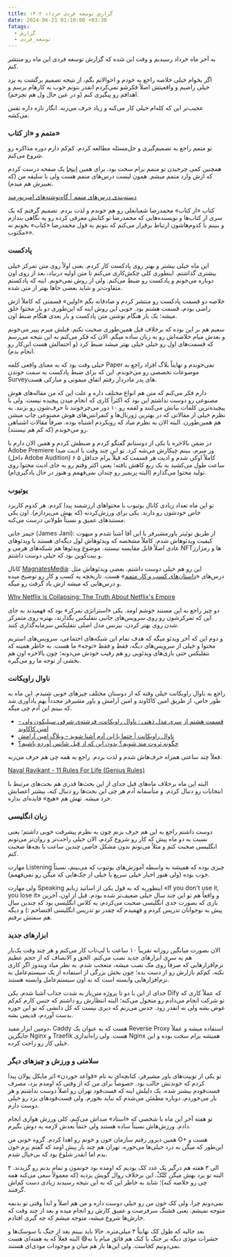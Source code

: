 ```yaml
---
title: گزارش توسعه فردی خرداد ۱۴۰۳
date: 2024-06-21 01:10:00 +03:30
fatags:
  - گزارش
  - توسعه_فردی
---
```

به آخر ماه خرداد رسیدیم و وقت این شده که گزارش توسعه فردی این ماه رو منتشر کنم. 

اگر بخوام خیلی خلاصه راجع به خودم و احوالاتم بگم، از نتیجه تصمیم برگشت به یزد خیلی راضیم و واقعیتش اصلاً فکرشو نمی‌کردم انقدر بتونم خوب به کارهام برسم و اهدافم رو پیگیری کنم (و در عین حال ول هم نچرخم).

عجیب‌تر این که کله‌ام خیلی کار می‌کنه و زیاد حرف می‌زنه. انگار تازه داره نفس می‌کشه. 
### متمم و «از کتاب»
تو متمم راجع به تصمیم‌گیری و حل‌مسئله مطالعه کردم. کم‌کم دارم دوره مذاکره رو شروع می‌کنم. 

همچنین کمی چرخیدن تو متمم برام سخت بود. برای همین [اینجا](http://aprd.ir/motamem) یک صفحه درست کردم که ازش وارد متمم میشم. همون لیست درس‌های متمم هست ولی با سلیقه من (که تغییرش هم میدم). 

[دسته‌بندی درس‌های متمم | گاه‌نوشته‌های امیرپورمند](https://aprd.ir/motamem/)

کتاب «از کتاب» محمدرضا شعبانعلی رو هم خوندم و لذت بردم. تصمیم گرفتم که یک سری از کتاب‌ها و نویسنده‌هایی که محمدرضا تو کتابش معرفی کرده رو یه نگاهی بندازم و ببینم با کدوم‌هاشون ارتباط برقرار می‌کنم که بتونم به قول محمدرضا «کتاب» بخونم نه «مکتوب». 

### پادکست
این ماه خیلی بیشتر و بهتر روی پادکست کار کردم. یعنی اولاً روی متن تمرکز خیلی بیشتری گذاشتم. اینطوری کلی چکش‌کاری می‌کنم تا متن اولیه دربیاد، بعد از روی اون دوباره می‌خونم و پادکست رو ضبط می‌کنم. ولی از روش نمی‌خونم. اینه که پادکستم متفاوت‌تر و شاید بعضی‌ جاها بهتر از متن شده. 

خلاصه دو قسمت پادکست رو منتشر کردم و صادقانه بگم «اولین» قسمتی که کاملاً ازش راضی بودم، قسمت هشتم بود. خوبی این روش اینه که این‌طوری دو بار محتوا خلق میشه؛ یک بار هنگام نوشتن متن پادکست و بار بعدی هنگام ضبط اون. 

سعیم هم بر این بوده که برخلاف قبل همین‌طوری صحبت نکنم. قبلش میرم پیپر می‌خونم و بعدش میام خلاصه‌اش رو به زبان ساده میگم. الان که فکر می‌کنم به این نتیجه می‌رسم که قسمت‌های اول رو خیلی خیلی بهتر میشد ضبط کرد (و احتمالش هست این‌کار رو انجام بدم).

خیلی وقت بود که به معنای واقعی کلمه Paper نمی‌خوندم و نهایتاً بلاگ افراد راجع به موضوعات تخصصی‌ رو می‌خوندم. این که برای ضبط پادکست به سمت خوندن Surveyهای پدر مادردار رفتم اتفاق میمونی و مبارکی هست. 

دارم فکر می‌کنم که متن هم انواع مختلف داره و علت این که من مقاله‌های هوش مصنوعی رو دوست نداشتم این بود که اکثراً کاری که انجام میدن پیچیده نیست. ولی با پیچیده‌ترین کلمات بیانش می‌کنند و لقمه رو ۱۰ دور می‌چرخونند تا حرف‌شون رو بزنند. به نظرم خیلی از مقالاتی که در بهترین ژورنال‌ها و کنفرانس‌های هوش مصنوعی چاپ میشن هم همین‌طورن. البته الان به نظرم میاد که رویکردم اشتباه بوده. صرفاً مقالات اشتباهی رو می‌خوندم (که کم هم نیستند). 

در ضمن بالاخره با یکی از دوستانم گفتگو کردم و ضبطش کردم و همین الان دارم با Adobe Premiere ور میرم، ببینم چیکارش می‌شه کرد. تو این چند وقت با ادیت صدا (داخل Adobe Audition) کاملاً اوکی شدم و ادیت هر قسمت که قبلاً برام حداقل ۵ ۶ ساعت طول می‌کشید به یک ربع کاهش یافته؛ یعنی اکثر وقتم رو به جای ادیت محتوا روی تولید محتوا می‌گذارم (البته پریمیر رو چندان نمی‌فهمم و هنوز در حال یادگیری‌ام).

### یوتیوب
تو این ماه تعداد زیادی کانال یوتیوب با محتواهای ارزشمند پیدا کردم. هر کدوم کاربرد خاص خودشون رو دارند. یکی برای ورزش‌کردنه (که بهش می‌پردازم). اون یکی مستندهای عمیق و نسبتاً طولانی درست می‌کنه. 

جیمز جانی (James Jani): از طریق توئیتر یاورمشیرفر با این آقا آشنا شدم و مبهوت کیفیت ویدئوهاش شدم. کاملاً مشخصه که ویدئوهاش لول دیگه‌ای هستند با ویدئوهای عادی اصلاً قابل مقایسه نیستند. موضوع ویدئوها هم شبکه‌های هرمی و NFTها و رمزارز و بیت‌کوین بود که خیلی دوست داشتم. 

کانال [MagnatesMedia](https://www.youtube.com/@MagnatesMedia): این رو هم خیلی دوست داشتم. بعضی ویدئوهاش مثل درس‌های «[داستان‌های کسب و کار متمم](https://motamem.org/%d8%af%d9%88%d8%b1%d9%87-mba-%d8%af%d8%a7%d8%b3%d8%aa%d8%a7%d9%86-%da%a9%d8%b3%d8%a8-%d9%88-%da%a9%d8%a7%d8%b1/)» هست. تاریخچه یه کسب و کار رو توضیح میده و درس‌هایی که میشه ازش یاد گرفت رو میگه. 

[Why Netflix is Collapsing: The Truth About Netflix's Empire](https://www.youtube.com/watch?v=UXZzyKTsBMw)

دو چیز راجع به این مستند خوشم اومد. یکی «استراتژی تمرکز» بود که فهمیدند به جای این که تمرکزشون رو روی سرویس‌های جانبی نتفلیکس بگذارند، بهتره روی متمرکز شدن روی بهتر کردن، بیزنس مدل اصلی نتفلیکس سرمایه‌‌گذاری کنند. 

و دوم این که آخر ویدئو میگه که هدف تمام این شبکه‌های اجتماعی، سرویس‌های استریم محتوا و خیلی از سرویس‌های دیگه، فقط و فقط «توجه» ما هست. به خاطر همینه که نتفلیکس حتی بازی‌‌های ویدئویی رو هم رقیب خودش می‌دونه؛ چون بالاخره اون هم بخشی از توجه ما رو می‌گیره. 

### ناوال راویکانت
راجع به ناوال راویکانت خیلی وقته که از دوستان مختلف چیزهای خوبی شنیدم. این ماه به طور خاص، از طریق امین کاکاوند و امین آرامش و یاور مشیرفر مجدداً بهم یادآوری شد که ببینم این آدم چی میگه. 

- [قسمت هشتم از سری مدل ذهنی : ناوال راویکانت، فرشته‌ی شرقی سیلیکون ولی - امین کاکاوند](https://kakavand.me/naval/)
- [ناوال راویکانت | حتما با این آدم آشنا شوید - وبلاگ امین آرامش](https://aminaramesh.ir/1399/01/09/%D9%86%D8%A7%D9%88%D8%A7%D9%84-%D8%B1%D8%A7%D9%88%DB%8C%DA%A9%D8%A7%D9%86%D8%AA/)
- [چگونه ثروت مند شویم؟ بدون این که از قبل شانس آورده باشیم؟](https://moshirfar.com/how-to-be-wealthy/)

فعلاً چند ساعتی همراه حرف‌هاش شدم و لذت بردم. راجع به همه چی هم حرف می‌زنه. 

[Naval Ravikant - 11 Rules For Life (Genius Rules)](https://www.youtube.com/watch?v=TmAO9jBqJf4)

البته این ماه برخلاف ماه‌های قبل جدای از این بحث‌ها قدری هم بحث‌های مرتبط با انتخابات رو دنبال کردم. و متأسفانه آدم هر چی این بحث‌ها رو دنبال کنه، بیشتر اعصابش خرد میشه. تهش هم «هیچ» فایده‌ای نداره. 

### زبان انگلیسی
دوست داشتم راجع به این هم حرف بزنم چون به نظرم پیشرفت خوبی داشتم؛ یعنی نسبت به دو ماه پیش که کار رو شروع کردم، الان خیلی راحت‌تر و روان‌تر می‌تونم انگلیسی صحبت کنم و مثلاً می‌تونم بدون مشکل خاصی چندین ساعت با بچه‌ها صحبت کنم.

مهارت Listening چیزی بوده که همیشه به واسطه آموزش‌های یوتیوب که می‌بینم، نسبتاً خوب بوده (ولی هنوز اخبار خیلی سریع یا خیلی از جک‌هایی که میگن رو نمی‌فهمم). 

ولی مهارت Speaking اینطوریه که به قول یکی از اساتید زبانم «If you don't use it, you lose it» و واقعاً هم تو این چند سال خیلی ضعیف‌تر شده بودم. قبل از اون، آخرین باری که بصورت جدی انگلیسی صحبت می‌کردم، یه کلاس انگلیسی بود که چندین سال پیش به نوجوانان تدریس کردم و فهمیدم که چقدر تو تدریس انگلیسی افتضاحم :) و دیگه هم سمتش نرفتم. 

### ابزارهای جدید
الان بصورت میانگین روزانه تقریباً ۱۰ ساعت با لپ‌تاب کار می‌کنم و هر چند وقت یک‌بار هم یه سری ابزارهای جدید نصب می‌کنم. الحق و الانصاف که از حجم عظیم نرم‌افزارهایی که صرفاً روی مک نصب میشه، متعجب شدم. به نظر میاد ویندوز اگر کاری نکنه، کم‌کم بازارش رو از دست بده؛ چون بخش بزرگی از استفاده از یک سیستم‌عامل به نرم‌افزارهایی وابسته است که به اون سیستم‌عامل وابسته هستند.

جدای از این با دو تا پروژه متن‌باز به شدت جذاب آشنا شدم. یکی Dify که عملاً کاری که تو شرکت انجام می‌دادم رو متحول می‌کنه؛ البته انتظارش رو داشتم که جنس کارم کم‌کم عوض بشه ولی نه انقدر زود. حدس می‌زنم که دیری نیست که کل دانشی که تو این حوزه بدست آوردم، قدیمی بشه. 

دومین ابزار مفید، Caddy هست که به عنوان یک Reverse Proxy استفاده میشه و عملاً جایگزین Nginx و Traefik هست. ولی راه‌اندازی Nginx همیشه برام سخت بوده و این خیلی کار رو راحت کرده. 

### سلامتی و ورزش و چیزهای دیگر
تو یکی از توییت‌های یاور مشیرفر، کتابچه‌ای به نام «قواعد خوردن» اثر مایکل پولان پیدا کردم که خوندنش جالب بود. خصوصاً برای من که از وقتی که اومدم یزد، مصرف فست‌فودم بیشتر شده. یک دلیلش اینه که فست‌فود تهران رو اصلاً دوست نداشتم و هر بار می‌خوردم، دوباره مطمئن می‌شدم که نباید بخورم. ولی فست‌فود‌های یزد رو خیلی دوست دارم. 

تو هفته آخر این ماه با شخصی که «استاد» صداش می‌کنم، کلی ورزش هوازی انجام دادم. ورزش‌هاش نسبتاً ساده هستند ولی حتماً بعدش لازمه یه دوش بگیرم. 

همین دیروز رفتم سازمان خون و خونم رو اهدا کردم. گروه خونی من O+ هست و این‌طور که میگن به درد خیلی‌ها می‌خوره. تهران هم چند بار پیش اومد که گفتم برم خون بدم اما انقدر شلوغ بود که بی‌خیال شدم. 

۲ الی ۳ هفته هم درگیر یک عدد کک بودیم که اومده بود خونمون و تمام بدنم رو گزیدند. البته تو یزد بهش میگن کَتْکْ. این برخلاف روال گویش یزدیه (که معمولاً سعی می‌کنه همه چی رو خلاصه کنه)؛ شاید به خاطر این که به این نتیجه رسیدند زیادی دست کم‌اش گرفتند. 

نمی‌دونم چرا. ولی کک خون من رو خیلی دوست داره و من هم اصلاً و ابداً وقتی تو بدنمه متوجه نمیشم. یعنی قشنگ سرفرصت و عمیق کارش رو انجام میده و بعد از چند وقت که خارش‌ها شروع میشه، متوجه میشم که چه گیری افتادم. 

بعد جالبه که طول کک نهایتاً ۴ میلی‌متره. حالا باید ببینم بعد از جنگ با سوسک‌ها و حشرات موذی دیگه بر جنگ با کتک هم فائق میام یا نه😅 البته فعلاً که یه هفته‌ای هست نمی‌دونیم کجاست. ولی این‌ها باز هم میان و موجودات موذی‌ای هستند. 